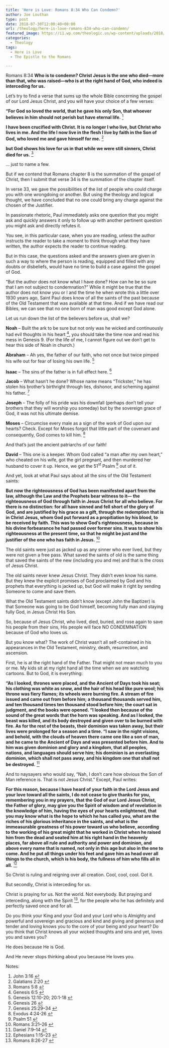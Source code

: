 ```yaml
---
title: 'Here is Love: Romans 8:34 Who Can Condemn?'
author: Joe Louthan
type: post
date: 2018-07-30T12:00:40+00:00
url: /theology/here-is-love-romans-834-who-can-condemn/
featured_image: https://i1.wp.com/theologic.us/wp-content/uploads/2018/07/427569a2a3bad1ac6ac427e88975d68f.gif?resize=500%2C225
categories:
  - Theology
tags:
  - Here is Love
  - The Epistle to the Romans

---
```

<p class="p1">
  Romans 8:34<i> </i><b>Who is to condemn? Christ Jesus is the one who died—more than that, who was raised—who is at the right hand of God, who indeed is interceding for us.</b>
</p>

<p class="p1">
  Let’s try to find a verse that sums up the whole Bible concerning the gospel of our Lord Jesus Christ, and you will have your choice of a few verses:
</p>

<p class="p1">
  <b>“For God so loved the world, that he gave his only Son, that whoever believes in him should not perish but have eternal life.</b> <a class="simple-footnote" title="John 3:16" id="return-note-3742-1" href="#note-3742-1"><sup>1</sup></a>
</p>

<p class="p1">
  <b>I have been crucified with Christ. It is no longer I who live, but Christ who lives in me. And the life I now live in the flesh I live by faith in the Son of God, who loved me and gave himself for me.</b> <a class="simple-footnote" title="Galatians 2:20" id="return-note-3742-2" href="#note-3742-2"><sup>2</sup></a>
</p>

<p class="p1">
  <b>but God shows his love for us in that while we were still sinners, Christ died for us.</b> <a class="simple-footnote" title="Romans 5:8" id="return-note-3742-3" href="#note-3742-3"><sup>3</sup></a>
</p>

<p class="p1">
  … just to name a few.
</p>

<p class="p1">
  But if we contend that Romans chapter 8 is the summation of the gospel of Christ, then I submit that verse 34 is the summation of the chapter itself.
</p>

<p class="p1">
  In verse 33, we gave the possibilities of the list of people who could charge you with one wrongdoing or another. But using the theology and logical thought, we have concluded that no one could bring any charge against the chosen of the Justifier.
</p>

<p class="p1">
  In passionate rhetoric, Paul immediately asks one question that you might ask and quickly answers it only to follow up with another pertinent question you might ask and directly refutes it.
</p>

<p class="p1">
  You see, in this particular case, when you are reading, unless the author instructs the reader to take a moment to think through what they have written, the author expects the reader to continue reading.
</p>

<p class="p1">
  But in this case, the questions asked and the answers given are given in such a way to where the person is reading, equipped and filled with any doubts or disbeliefs, would have no time to build a case against the gospel of God.
</p>

<p class="p1">
  “But the author does not know what I have done? How can he be so sure that I am not subject to condemnation?” While it might be true that the author does not know you or I and the time he when wrote this a little over 1930 years ago, Saint Paul does know of all the saints of the past because of the Old Testament that was available at that time. And if we have read our Bibles, we can see that no one born of man was good except God alone.
</p>

<p class="p1">
  Let us run down the list of the believers before us, shall we?
</p>

<p class="p1">
  <b>Noah</b> &#8211; Built the ark to be sure but not only was he wicked and continuously had evil thoughts in his heart <a class="simple-footnote" title="Genesis 6:5" id="return-note-3742-4" href="#note-3742-4"><sup>4</sup></a>, you should take the time now and read his mess in Genesis 9. (For the life of me, I cannot figure out we don’t get to hear this side of Noah in church.)
</p>

<p class="p1">
  <b>Abraham</b> &#8211; Ah yes, the father of our faith, who not once but twice pimped his wife out for fear of losing his own life. <a class="simple-footnote" title="Genesis 12:10-20; 20:1-18" id="return-note-3742-5" href="#note-3742-5"><sup>5</sup></a>
</p>

<p class="p1">
  <b>Isaac</b> &#8211; The sins of the father is in full effect here. <a class="simple-footnote" title="Genesis 26" id="return-note-3742-6" href="#note-3742-6"><sup>6</sup></a>
</p>

<p class="p1">
  <b>Jacob</b> &#8211; What hasn’t he done? Whose name means “Trickster,” he has stolen his brother’s birthright through lies, dishonor, and scheming against his father. <a class="simple-footnote" title="Genesis 25:29–34" id="return-note-3742-7" href="#note-3742-7"><sup>7</sup></a>
</p>

<p class="p1">
  <b>Joseph</b> &#8211; The folly of his pride was his downfall (perhaps don’t tell your brothers that they will worship you someday) but by the sovereign grace of God, it was not his ultimate demise.
</p>

<p class="p1">
  <b>Moses</b> &#8211; Circumcise every male as a sign of the work of God upon our hearts? Check. Except for Moses forgot that little part of the covenant and consequently, God comes to kill him. <a class="simple-footnote" title="Exodus 4:24-26" id="return-note-3742-8" href="#note-3742-8"><sup>8</sup></a>
</p>

<p class="p1">
  And that’s just the ancient patriarchs of our faith!
</p>

<p class="p1">
  <b>David</b> &#8211; This one is a keeper. Whom God called “a man after my own heart,” who cheated on his wife, got the girl pregnant, and then murdered her husband to cover it up. Hence, we get the 51<span class="s1"><sup>st</sup></span> Psalm <a class="simple-footnote" title="Psalm 51" id="return-note-3742-9" href="#note-3742-9"><sup>9</sup></a> out of it.
</p>

<p class="p1">
  And yet, look at what Paul says about all the sins of the Old Testament saints:
</p>

<p class="p1">
  <b>But now the righteousness of God has been manifested apart from the law, although the Law and the Prophets bear witness to it— </b><i> </i><b>the righteousness of God through faith in Jesus Christ for all who believe. For there is no distinction: </b><i> </i><b>for all have sinned and fell short of the glory of God, </b><i> </i><b>and are justified by his grace as a gift, through the redemption that is in Christ Jesus, </b><i> </i><b>whom God put forward as a propitiation by his blood, to be received by faith. This was to show God’s righteousness, because in his divine forbearance he had passed over former sins. </b><i> </i><b>It was to show his righteousness at the present time, so that he might be just and the justifier of the one who has faith in Jesus.</b> <a class="simple-footnote" title="Romans 3:21–26" id="return-note-3742-10" href="#note-3742-10"><sup>10</sup></a>
</p>

<p class="p1">
  The old saints were just as jacked up as any sinner who ever lived, but they were not given a free pass. What saved the saints of old is the same thing that saved the saints of the new (including you and me) and that is the cross of Jesus Christ.
</p>

<p class="p1">
  The old saints never knew Jesus Christ. They didn’t even know his name. But they knew the explicit promises of God proclaimed by God and his prophets that everything is jacked up, but God will make it right by sending Someone to come and save them.
</p>

<p class="p1">
  What the Old Testament saints didn’t know (except John the Baptizer) is that Someone was going to be God himself, becoming fully man and staying fully God, in Jesus Christ His Son.
</p>

<p class="p1">
  So, because of Jesus Christ, who lived, died, buried, and rose again to save his people from their sins, His people will face NO CONDEMNATION because of God who loves us.
</p>

<p class="p1">
  But you know what? The work of Christ wasn’t all self-contained in his appearances in the Old Testament, ministry, death, resurrection, and ascension.
</p>

<p class="p1">
  First, he is at the right hand of the Father. That might not mean much to you or me. My kids sit at my right hand all the time when we are watching cartoons. But to God, it is everything:
</p>

<p class="p1">
  <b>“As I looked, thrones were placed, and the Ancient of Days took his seat; his clothing was white as snow, and the hair of his head like pure wool; his throne was fiery flames; its wheels were burning fire. </b><i> </i><b>A stream of fire issued and came out from before him; a thousand thousands served him, and ten thousand times ten thousand stood before him; the court sat in judgment, and the books were opened. </b><i> </i><b>“I looked then because of the sound of the great words that the horn was speaking. And as I looked, the beast was killed, and its body destroyed and given over to be burned with fire. </b><i> </i><b>As for the rest of the beasts, their dominion was taken away, but their lives were prolonged for a season and a time. </b><i> </i><b>“I saw in the night visions, and behold, with the clouds of heaven there came one like a son of man, and he came to the Ancient of Days and was presented before him. </b><i> </i><b>And to him was given dominion and glory and a kingdom, that all peoples, nations, and languages should serve him; his dominion is an everlasting dominion, which shall not pass away, and his kingdom one that shall not be destroyed.</b> <a class="simple-footnote" title="Daniel 7:9–14" id="return-note-3742-11" href="#note-3742-11"><sup>11</sup></a>
</p>

<p class="p1">
  And to naysayers who would say, “Nah, I don’t care how obvious the Son of Man reference is. That is not Jesus Christ.” Except, Paul writes:
</p>

<p class="p1">
  <b>For this reason, because I have heard of your faith in the Lord Jesus and your love toward all the saints, </b><i> </i><b>I do not cease to give thanks for you, remembering you in my prayers, </b><i> </i><b>that the God of our Lord Jesus Christ, the Father of glory, may give you the Spirit of wisdom and of revelation in the knowledge of him, </b><i> </i><b>having the eyes of your hearts enlightened, that you may know what is the hope to which he has called you, what are the riches of his glorious inheritance in the saints, </b><i> </i><b>and what is the immeasurable greatness of his power toward us who believe, according to the working of his great might </b><i> </i><b>that he worked in Christ when he raised him from the dead and seated him at his right hand in the heavenly places, </b><i> </i><b>far above all rule and authority and power and dominion, and above every name that is named, not only in this age but also in the one to come. </b><i> </i><b>And he put all things under his feet and gave him as head over all things to the church, </b><i> </i><b>which is his body, the fullness of him who fills all in all.</b> <a class="simple-footnote" title="Ephesians 1:15–23" id="return-note-3742-12" href="#note-3742-12"><sup>12</sup></a>
</p>

<p class="p1">
  So Christ is ruling and reigning over all creation. Cool, cool, cool. Got it.
</p>

<p class="p1">
  But secondly, Christ is interceding for us.
</p>

<p class="p1">
  Christ is praying for us. Not the world. Not everybody. But praying and interceding, along with the Spirit <a class="simple-footnote" title="Romans 8:26-27" id="return-note-3742-13" href="#note-3742-13"><sup>13</sup></a>, for the people who he has definitely and perfectly saved once and for all.
</p>

<p class="p1">
  Do you think your King and your God and your Lord who is Almighty and powerful and sovereign and gracious and kind and giving and generous and tender and loving knows you to the core of your being and your heart? Do you think that Christ knows all your wicked thoughts and sins and yet, loves you and saves you?
</p>

<p class="p1">
  He does because He is God.
</p>

<p class="p1">
  And He never stops thinking about you because He loves you.
</p>

<div class="simple-footnotes">
  <p class="notes">
    Notes:
  </p>
  
  <ol>
    <li id="note-3742-1">
      John 3:16 <a href="#return-note-3742-1">&#8617;</a>
    </li>
    <li id="note-3742-2">
      Galatians 2:20 <a href="#return-note-3742-2">&#8617;</a>
    </li>
    <li id="note-3742-3">
      Romans 5:8 <a href="#return-note-3742-3">&#8617;</a>
    </li>
    <li id="note-3742-4">
      Genesis 6:5 <a href="#return-note-3742-4">&#8617;</a>
    </li>
    <li id="note-3742-5">
      Genesis 12:10-20; 20:1-18 <a href="#return-note-3742-5">&#8617;</a>
    </li>
    <li id="note-3742-6">
      Genesis 26 <a href="#return-note-3742-6">&#8617;</a>
    </li>
    <li id="note-3742-7">
      Genesis 25:29–34 <a href="#return-note-3742-7">&#8617;</a>
    </li>
    <li id="note-3742-8">
      Exodus 4:24-26 <a href="#return-note-3742-8">&#8617;</a>
    </li>
    <li id="note-3742-9">
      Psalm 51 <a href="#return-note-3742-9">&#8617;</a>
    </li>
    <li id="note-3742-10">
      Romans 3:21–26 <a href="#return-note-3742-10">&#8617;</a>
    </li>
    <li id="note-3742-11">
      Daniel 7:9–14 <a href="#return-note-3742-11">&#8617;</a>
    </li>
    <li id="note-3742-12">
      Ephesians 1:15–23 <a href="#return-note-3742-12">&#8617;</a>
    </li>
    <li id="note-3742-13">
      Romans 8:26-27 <a href="#return-note-3742-13">&#8617;</a>
    </li>
  </ol>
</div>